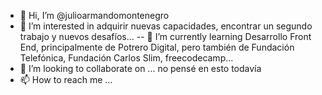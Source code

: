 - 👋 Hi, I’m @julioarmandomontenegro
- 👀 I’m interested in  adquirir nuevas capacidades, encontrar un segundo trabajo y nuevos desafíos...
-- 🌱 I’m currently learning  Desarrollo Front End, principalmente de Potrero Digital, pero también de Fundación Telefónica, Fundación Carlos Slim, freecodecamp...
- 💞️ I’m looking to collaborate on ... no pensé en esto todavía
- 📫 How to reach me ...

<!---
julioarmandomontenegro/julioarmandomontenegro is a ✨ special ✨ repository because its `README.md` (this file) appears on your GitHub profile.
You can click the Preview link to take a look at your changes.
--->

